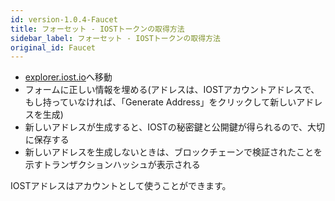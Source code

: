 ```yaml
---
id: version-1.0.4-Faucet
title: フォーセット - IOSTトークンの取得方法
sidebar_label: フォーセット - IOSTトークンの取得方法
original_id: Faucet
---
```


- [explorer.iost.io](http://explorer.iost.io/applyIOST)へ移動
- フォームに正しい情報を埋める(アドレスは、IOSTアカウントアドレスで、もし持っていなければ、「Generate Address」をクリックして新しいアドレスを生成)
- 新しいアドレスが生成すると、IOSTの秘密鍵と公開鍵が得られるので、大切に保存する
- 新しいアドレスを生成しないときは、ブロックチェーンで検証されたことを示すトランザクションハッシュが表示される

IOSTアドレスはアカウントとして使うことができます。
